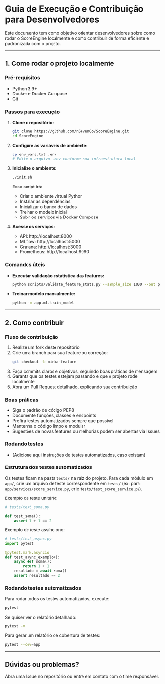 # Guia de Execução e Contribuição para Desenvolvedores

Este documento tem como objetivo orientar desenvolvedores sobre como rodar o ScoreEngine localmente e como contribuir de forma eficiente e padronizada com o projeto.

---

## 1. Como rodar o projeto localmente

### Pré-requisitos
- Python 3.9+
- Docker e Docker Compose
- Git

### Passos para execução

1. **Clone o repositório:**
   ```bash
   git clone https://github.com/nSevenCo/ScoreEngine.git
   cd ScoreEngine
   ```

2. **Configure as variáveis de ambiente:**
   ```bash
   cp env_vars.txt .env
   # Edite o arquivo .env conforme sua infraestrutura local
   ```

3. **Inicialize o ambiente:**
   ```bash
   ./init.sh
   ```
   Esse script irá:
   - Criar o ambiente virtual Python
   - Instalar as dependências
   - Inicializar o banco de dados
   - Treinar o modelo inicial
   - Subir os serviços via Docker Compose

4. **Acesse os serviços:**
   - API: http://localhost:8000
   - MLflow: http://localhost:5000
   - Grafana: http://localhost:3000
   - Prometheus: http://localhost:9090

### Comandos úteis
- **Executar validação estatística das features:**
  ```bash
  python scripts/validate_feature_stats.py --sample_size 1000 --out print
  ```
- **Treinar modelo manualmente:**
  ```bash
  python -m app.ml.train_model
  ```

---

## 2. Como contribuir

### Fluxo de contribuição
1. Realize um fork deste repositório
2. Crie uma branch para sua feature ou correção:
   ```bash
   git checkout -b minha-feature
   ```
3. Faça commits claros e objetivos, seguindo boas práticas de mensagem
4. Garanta que os testes estejam passando e que o projeto rode localmente
5. Abra um Pull Request detalhado, explicando sua contribuição

### Boas práticas
- Siga o padrão de código PEP8
- Documente funções, classes e endpoints
- Prefira testes automatizados sempre que possível
- Mantenha o código limpo e modular
- Sugestões de novas features ou melhorias podem ser abertas via Issues

### Rodando testes
- (Adicione aqui instruções de testes automatizados, caso existam)

### Estrutura dos testes automatizados

Os testes ficam na pasta `tests/` na raiz do projeto. Para cada módulo em `app/`, crie um arquivo de teste correspondente em `tests/` (ex: para `app/services/score_service.py`, crie `tests/test_score_service.py`).

Exemplo de teste unitário:
```python
# tests/test_soma.py

def test_soma():
    assert 1 + 1 == 2
```

Exemplo de teste assíncrono:
```python
# tests/test_async.py
import pytest

@pytest.mark.asyncio
def test_async_exemplo():
    async def soma():
        return 1 + 1
    resultado = await soma()
    assert resultado == 2
```

### Rodando testes automatizados

Para rodar todos os testes automatizados, execute:
```bash
pytest
```

Se quiser ver o relatório detalhado:
```bash
pytest -v
```

Para gerar um relatório de cobertura de testes:
```bash
pytest --cov=app
```

---

## Dúvidas ou problemas?
Abra uma Issue no repositório ou entre em contato com o time responsável. 